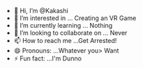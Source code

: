 - 👋 Hi, I’m @Kakashi
- 👀 I’m interested in ... Creating an VR Game
- 🌱 I’m currently learning ... Nothing
- 💞️ I’m looking to collaborate on ... Never
- 📫 How to reach me ...Get Arrested!
- 😄 Pronouns: ...Whatever you> Want
- ⚡ Fun fact: ...I'm Dunno

<!---
Ichigorrr/Ichigorrr is a ✨ special ✨ repository because its `README.md` (this file) appears on your GitHub profile.
You can click the Preview link to take a look at your changes.
--->
